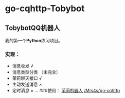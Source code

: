 # go-cqhttp-Tobybot
## TobybotQQ机器人
我的第一个**Python**练习项目。

### 实现：
+ 消息收发 √
+ 消息类型分类 （未完全）
+ 茉莉聊天接口 √
+ 主动发送消息 ×
+ 定时消息 ×
...
###使用：
[茉莉机器人](http://www.itpk.cn/)
[/Mrs4s/go-cqhttp](https://github.com/Mrs4s/go-cqhttp)
